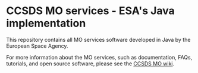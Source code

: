 CCSDS MO services - ESA's Java implementation
============

This repository contains all MO services software developed in Java by the European Space Agency.


For more information about the MO services, such as documentation, FAQs, tutorials, and open source software, please see the [CCSDS MO wiki](http://github.com/esa/CCSDS_MO/wiki).

